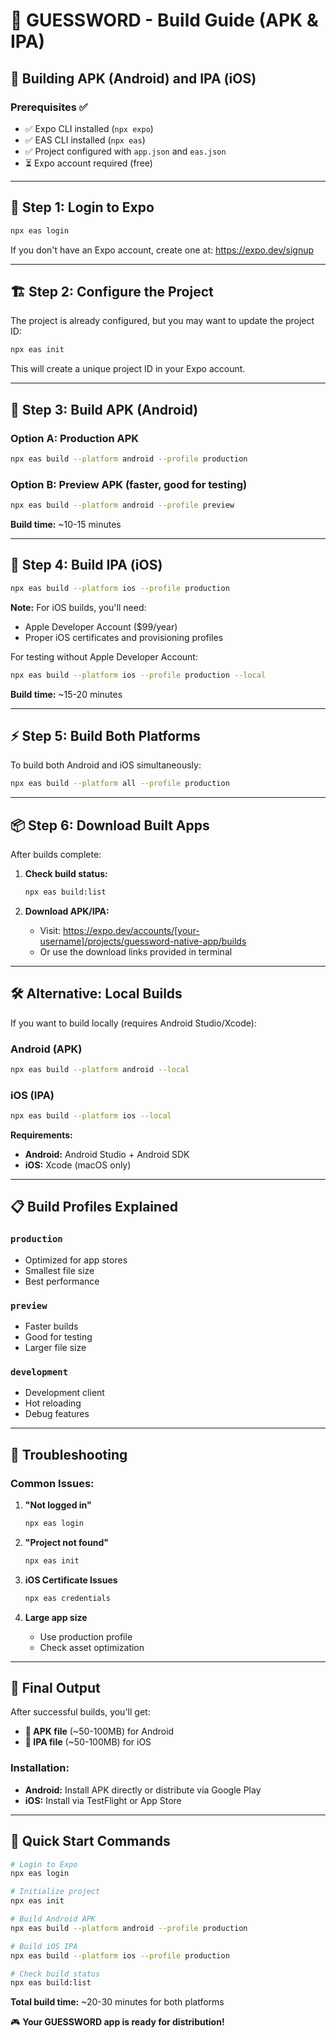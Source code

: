 # 📱 GUESSWORD - Build Guide (APK & IPA)

## 🚀 Building APK (Android) and IPA (iOS)

### Prerequisites ✅
- ✅ Expo CLI installed (`npx expo`)
- ✅ EAS CLI installed (`npx eas`)
- ✅ Project configured with `app.json` and `eas.json`
- ⏳ Expo account required (free)

---

## 🔐 Step 1: Login to Expo

```bash
npx eas login
```

If you don't have an Expo account, create one at: https://expo.dev/signup

---

## 🏗️ Step 2: Configure the Project

The project is already configured, but you may want to update the project ID:

```bash
npx eas init
```

This will create a unique project ID in your Expo account.

---

## 📱 Step 3: Build APK (Android)

### Option A: Production APK
```bash
npx eas build --platform android --profile production
```

### Option B: Preview APK (faster, good for testing)
```bash
npx eas build --platform android --profile preview
```

**Build time:** ~10-15 minutes

---

## 🍎 Step 4: Build IPA (iOS)

```bash
npx eas build --platform ios --profile production
```

**Note:** For iOS builds, you'll need:
- Apple Developer Account ($99/year)
- Proper iOS certificates and provisioning profiles

For testing without Apple Developer Account:
```bash
npx eas build --platform ios --profile production --local
```

**Build time:** ~15-20 minutes

---

## ⚡ Step 5: Build Both Platforms

To build both Android and iOS simultaneously:
```bash
npx eas build --platform all --profile production
```

---

## 📦 Step 6: Download Built Apps

After builds complete:

1. **Check build status:**
   ```bash
   npx eas build:list
   ```

2. **Download APK/IPA:**
   - Visit: https://expo.dev/accounts/[your-username]/projects/guessword-native-app/builds
   - Or use the download links provided in terminal

---

## 🛠️ Alternative: Local Builds

If you want to build locally (requires Android Studio/Xcode):

### Android (APK)
```bash
npx eas build --platform android --local
```

### iOS (IPA)
```bash
npx eas build --platform ios --local
```

**Requirements:**
- **Android:** Android Studio + Android SDK
- **iOS:** Xcode (macOS only)

---

## 📋 Build Profiles Explained

### `production`
- Optimized for app stores
- Smallest file size
- Best performance

### `preview`
- Faster builds
- Good for testing
- Larger file size

### `development`
- Development client
- Hot reloading
- Debug features

---

## 🔧 Troubleshooting

### Common Issues:

1. **"Not logged in"**
   ```bash
   npx eas login
   ```

2. **"Project not found"**
   ```bash
   npx eas init
   ```

3. **iOS Certificate Issues**
   ```bash
   npx eas credentials
   ```

4. **Large app size**
   - Use production profile
   - Check asset optimization

---

## 📱 Final Output

After successful builds, you'll get:

- **📱 APK file** (~50-100MB) for Android
- **🍎 IPA file** (~50-100MB) for iOS

### Installation:
- **Android:** Install APK directly or distribute via Google Play
- **iOS:** Install via TestFlight or App Store

---

## 🎯 Quick Start Commands

```bash
# Login to Expo
npx eas login

# Initialize project
npx eas init

# Build Android APK
npx eas build --platform android --profile production

# Build iOS IPA  
npx eas build --platform ios --profile production

# Check build status
npx eas build:list
```

**Total build time:** ~20-30 minutes for both platforms

🎮 **Your GUESSWORD app is ready for distribution!**
